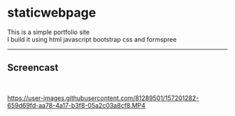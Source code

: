# staticwebpage<br>
This is a simple portfolio site <br>
I build it using html javascript bootstrap css and formspree<hr>
<h2>Screencast</h2><br>


https://user-images.githubusercontent.com/81289501/157201282-659d69fd-aa78-4a17-b3f8-05a2c03a8cf8.MP4


